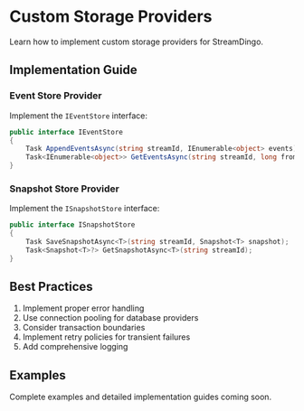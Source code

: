 # Custom Storage Providers

Learn how to implement custom storage providers for StreamDingo.

## Implementation Guide

### Event Store Provider
Implement the `IEventStore` interface:

```csharp
public interface IEventStore
{
    Task AppendEventsAsync(string streamId, IEnumerable<object> events);
    Task<IEnumerable<object>> GetEventsAsync(string streamId, long fromVersion = 0);
}
```

### Snapshot Store Provider
Implement the `ISnapshotStore` interface:

```csharp
public interface ISnapshotStore
{
    Task SaveSnapshotAsync<T>(string streamId, Snapshot<T> snapshot);
    Task<Snapshot<T>?> GetSnapshotAsync<T>(string streamId);
}
```

## Best Practices

1. Implement proper error handling
2. Use connection pooling for database providers
3. Consider transaction boundaries
4. Implement retry policies for transient failures
5. Add comprehensive logging

## Examples

Complete examples and detailed implementation guides coming soon.